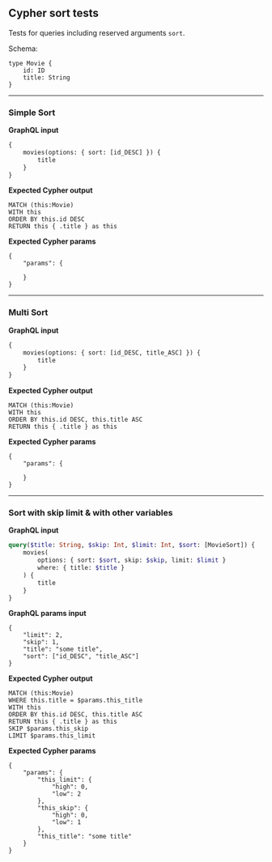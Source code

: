 ## Cypher sort tests

Tests for queries including reserved arguments `sort`.

Schema:

```schema
type Movie {
    id: ID
    title: String
}
```

---

### Simple Sort

**GraphQL input**

```graphql
{
    movies(options: { sort: [id_DESC] }) {
        title
    }
}
```

**Expected Cypher output**

```cypher
MATCH (this:Movie)
WITH this
ORDER BY this.id DESC
RETURN this { .title } as this
```

**Expected Cypher params**

```cypher-params
{
    "params": {

    }
}
```

---

### Multi Sort

**GraphQL input**

```graphql
{
    movies(options: { sort: [id_DESC, title_ASC] }) {
        title
    }
}
```

**Expected Cypher output**

```cypher
MATCH (this:Movie)
WITH this
ORDER BY this.id DESC, this.title ASC
RETURN this { .title } as this
```

**Expected Cypher params**

```cypher-params
{
    "params": {

    }
}
```

---

### Sort with skip limit & with other variables

**GraphQL input**

```graphql
query($title: String, $skip: Int, $limit: Int, $sort: [MovieSort]) {
    movies(
        options: { sort: $sort, skip: $skip, limit: $limit }
        where: { title: $title }
    ) {
        title
    }
}
```

**GraphQL params input**

```graphql-params
{
    "limit": 2,
    "skip": 1,
    "title": "some title",
    "sort": ["id_DESC", "title_ASC"]
}
```

**Expected Cypher output**

```cypher
MATCH (this:Movie)
WHERE this.title = $params.this_title
WITH this
ORDER BY this.id DESC, this.title ASC
RETURN this { .title } as this
SKIP $params.this_skip
LIMIT $params.this_limit
```

**Expected Cypher params**

```cypher-params
{
    "params": {
        "this_limit": {
            "high": 0,
            "low": 2
        },
        "this_skip": {
            "high": 0,
            "low": 1
        },
        "this_title": "some title"
    }
}
```
